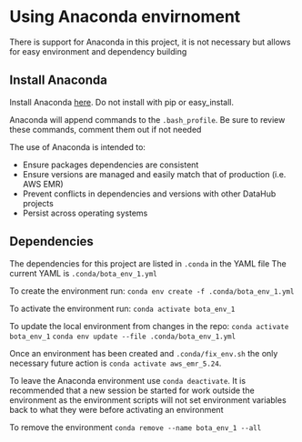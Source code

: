 # Using Anaconda envirnoment

There is support for Anaconda in this project, it is not necessary but allows for easy environment and dependency building


## Install Anaconda

Install Anaconda [here](https://docs.anaconda.com/anaconda/install/). Do not install with pip or easy_install.

Anaconda will append commands to the `.bash_profile`. Be sure to review these commands, comment them out if not needed

The use of Anaconda is intended to:   
*  Ensure packages dependencies are consistent   
*  Ensure versions are managed and easily match that of production (i.e. AWS EMR)   
*  Prevent conflicts in dependencies and versions with other DataHub projects   
*  Persist across operating systems   


## Dependencies

The dependencies for this project are listed in `.conda` in the YAML file 
The current YAML is `.conda/bota_env_1.yml`

To create the environment run:
`conda env create -f .conda/bota_env_1.yml`

To activate the environment run:
`conda activate bota_env_1`

To update the local environment from changes in the repo:
`conda activate bota_env_1`
`conda env update --file .conda/bota_env_1.yml`

Once an environment has been created and `.conda/fix_env.sh` the only necessary 
future action is `conda activate aws_emr_5.24`. 

To leave the Anaconda environment use `conda deactivate`. It is recommended that a new
session be started for work outside the environment as the environment scripts will not
set environment variables back to what they were before activating an environment

To remove the environment `conda remove --name bota_env_1 --all`
